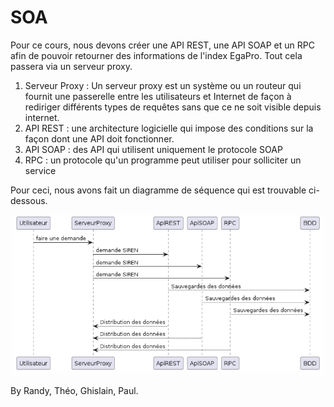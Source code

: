 # SOA

Pour ce cours, nous devons créer une API REST, une API SOAP et un RPC afin de pouvoir retourner des informations de l'index EgaPro. Tout cela passera via un serveur proxy.

1. Serveur Proxy : Un serveur proxy est un système ou un routeur qui fournit une passerelle entre les utilisateurs et Internet de façon à rediriger différents types de requêtes sans que ce ne soit visible depuis internet.
2. API REST : une architecture logicielle qui impose des conditions sur la façon dont une API doit fonctionner.
3. API SOAP : des API qui utilisent uniquement le protocole SOAP
4. RPC : un protocole qu'un programme peut utiliser pour solliciter un service

Pour ceci, nous avons fait un diagramme de séquence qui est trouvable ci-dessous.

![Texte alternatif](IMG/SchemaSequence.png "Schéma Séquance")

By Randy, Théo, Ghislain, Paul.

